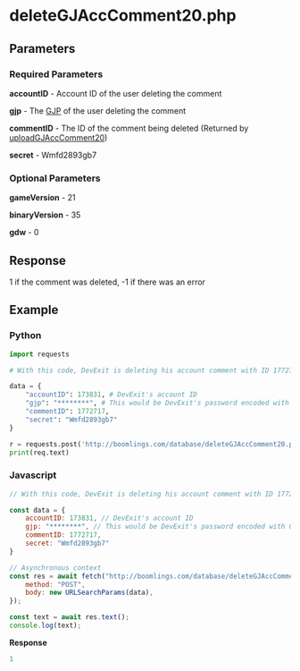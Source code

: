 # deleteGJAccComment20.php



## Parameters

### Required Parameters

**accountID** - Account ID of the user deleting the comment

**gjp** - The [GJP](/topics/encryption/gjp.md) of the user deleting the comment

**commentID** - The ID of the comment being deleted (Returned by [uploadGJAccComment20](/endpoints/uploadGJAccComment20.md))

**secret** - Wmfd2893gb7

### Optional Parameters

**gameVersion** - 21

**binaryVersion** - 35

**gdw** - 0

## Response

1 if the comment was deleted, -1 if there was an error

## Example

<!-- tabs:start -->

### **Python**

```py
import requests

# With this code, DevExit is deleting his account comment with ID 1772717

data = {
    "accountID": 173831, # DevExit's account ID
    "gjp": "********", # This would be DevExit's password encoded with GJP encryption
    "commentID": 1772717,
    "secret": "Wmfd2893gb7"
}

r = requests.post('http://boomlings.com/database/deleteGJAccComment20.php', data=data)
print(req.text)
```

### **Javascript**
```js
// With this code, DevExit is deleting his account comment with ID 1772717

const data = {
    accountID: 173831, // DevExit's account ID
    gjp: "********", // This would be DevExit's password encoded with GJP encryption
    commentID: 1772717,
    secret: "Wmfd2893gb7"
}

// Asynchronous context
const res = await fetch("http://boomlings.com/database/deleteGJAccComment20.php", {
    method: "POST",
    body: new URLSearchParams(data),
});

const text = await res.text();
console.log(text);
```

**Response**
```py
1
```

<!-- tabs:end -->